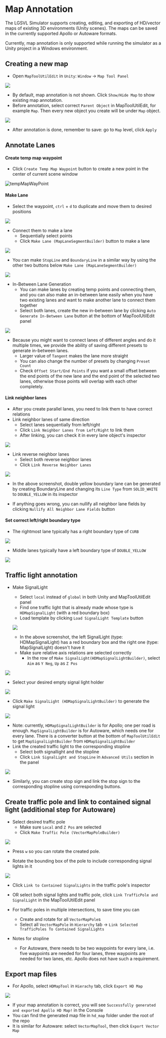 # Map Annotation

The LGSVL Simulator supports creating, editing, and exporting of HD/vector maps of existing 3D environments (Unity scenes). The maps can be saved in the currently supported Apollo or Autoware formats.

Currently, map annotation is only supported while running the simulator as a Unity project in a Windows environment.



## Creating a new map

- Open `MapToolUtilEdit` in `Unity`: `Window` -> `Map Tool Panel`

![](images/annotation-window-menu.jpg)

- By default, map annotation is not shown. Click `Show/Hide Map` to show existing map annotation.
- Before annotation, select correct `Parent Object` in MapToolUtilEdit, for example `Map`. Then every new object you create will be under `Map` object.	

![](images/annotation-mapToolPanel.jpg)
- After annotation is done, remember to save: go to `Map` level, click `Apply` 


## Annotate Lanes
#### Create temp map waypoint
- Click `Create Temp Map Waypoint` button to create a new point in the center of current scene window

![tempMapWayPoint](images/annotation-tempWayPoint.jpg)

#### Make Lane

- Select the waypoint, `ctrl` + `d` to duplicate and move them to desired positions

![](images/annotation-threeWayPoints.jpg)
- Connect them to make a lane
  - Sequentially select points
  - Click `Make Lane (MapLaneSegmentBuilder)` button to make a lane

![](images/annotation-makeLane.jpg)
- You can make `StopLine` and `BoundaryLine` in a similar way by using the other two buttons below `Make Lane (MapLaneSegmentBuilder)`

![](images/annotation-stopLine+boundaryLine.jpg)

- In-Between Lane Generation
  - You can make lanes by creating temp points and connecting them, and you can also make an in-between lane easily when you have two existing lanes and want to make another lane to connect them together
  - Select both lanes, create the new in-between lane by clicking `Auto Generate In-Between Lane` button at the bottom of MapToolUtilEdit panel

![](images/annotation-makeInBetweenLane.jpg)

  - Because you might want to connect lanes of different angles and do it multiple times, we provide the ability of saving different presets to generate in-between lanes. 
    - Larger value of `Tangent` makes the lane more straight
    - You can also change the number of presets by changing `Preset Count`
    - Check `Offset Start/End Points` if you want a small offset between the end points of the new lane and the end point of the selected two lanes, otherwise those points will overlap with each other completely.

#### Link neighbor lanes
  - After you create parallel lanes, you need to link them to have correct relations 
  - Link neighbor lanes of same direction
    - Select lanes sequentially from left/right
    - Click `Link Neighbor Lanes from Left/Right` to link them
    - After linking, you can check it in every lane object's inspector

  ![](images/annotation-neighborLaneLink.jpg)

  - Link reverse neighbor lanes
    - Select both reverse neighbor lanes
    - Click `Link Reverse Neighbor Lanes`

  ![](images/annotation-reverseNeighborLaneLink.jpg)

  - In the above screenshot, double yellow boundary lane can be generated by creating BoundaryLine and changing its `Line Type` from `SOLID_WHITE` to `DOUBLE_YELLOW` in its inspector

  - If anything goes wrong, you can nullify all neighbor lane fields by clicking `Nullify All Neighbor Lane Fields` button

#### Set correct left/right boundary type
  - The rightmost lane typically has a right boundary type of `CURB`

  ![](images/annotation-boundary-CURB.jpg)

  - Middle lanes typically have a left boundary type of `DOUBLE_YELLOW`

![](images/annotation-boundary-DoubleYellow.jpg)


## Traffic light annotation
- Make SignalLight
  - Select `local` instead of `global` in both Unity and MapToolUtilEdit panel
  - Find one traffic light that is already made whose type is `HDMapSignalLight` (with a red boundary box)
  - Load template by clicking `Load SignalLight Template` button

  ![](images/annotation-load-SignalLight-Template.jpg)

  - In the above screenshot, the left SignalLight (type: HDMapSignalLight) has a red boundary box and the right one (type: MapSignalLight) doesn't have it
  - Make sure relative axis relations are selected correctly
    - In the row of `Make SignalLight(HDMapSignalLightBuilder)`, select `Aim` as `Y Neg`, `Up` as `Z Pos`

![](images/annotation-set_axis.jpg)

  - Select your desired empty signal light holder

![](images/annotation-select-empty-signal-holder.jpg)

  - Click `Make SignalLight (HDMapSignalLightBuilder)` to generate the signal light

![](images/annotation-apply-signalLight.jpg)

  - Note: currently, `HDMapSignalLightBuilder` is for Apollo; one per road is enough. `MapSignalLightBuilder` is for Autoware, which needs one for every lane. There is a converter button at the bottom of `MapToolUtilEdit` to get `MapSignalLightBuilder` from `HDMapSignalLightBuilder`
- Link the created traffic light to the corresponding stopline
  - Select both signallight and the stopline
  - Click `Link SignalLight and StopLine` in `Advanced Utils` section in the panel

![](images/annotation-link-signallight-stopline.jpg)

- Similarly, you can create stop sign and link the stop sign to the corresponding stopline using corresponding buttons.


## Create traffic pole and link to contained signal light (additional step for Autoware)

- Select desired traffic pole 
  - Make sure `Local` and `Z Pos` are selected
  - Click `Make Traffic Pole (VectorMapPoleBuilder)`

![](images/annotation-create-trafficpole.jpg)

  - Press `w` so you can rotate the created pole.

- Rotate the bounding box of the pole to include corresponding signal lights in it

![](images/annotation-traffic-pole-after-rotation.jpg)

  - Click `Link to Contained SignalLights` in the traffic pole's inspector
  - OR select both signal lights and traffic pole, click `Link TrafficPole and SignalLight` in the MapToolUtilEdit panel
- For traffic poles in multiple intersections, to save time you can
  - Create and rotate for all `VectorMapPole`s
  - Select all `VectorMapPole` in `Hierarchy` tab -> `Link Selected TrafficPoles To Contained SignalLights`
- Notes for stopline

  - For Autoware, there needs to be two waypoints for every lane, i.e. five waypoints are needed for four lanes, three waypoints are needed for two lanes, etc. Apollo does not have such a requirement. 

## Export map files
- For Apollo, select `HDMapTool` in `Hierachy` tab, click `Export HD Map`

![](images/annotation-exportHDMap.jpg)
  - If your map annotation is correct, you will see `Successfully generated and exported Apollo HD Map!` in the Console
  - You can find the generated map file in `hd_map` folder under the root of the repo
- It is similar for Autoware: select `VectorMapTool`, then click `Export Vector Map`


